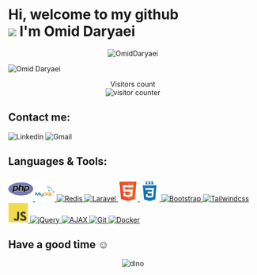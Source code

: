 # Hi, welcome to my github <br> <img src="https://github.com/TheDudeThatCode/TheDudeThatCode/raw/master/Assets/Hi.gif" height="50px" weight="50px" > I'm Omid Daryaei <br>

<p align="center">
    <img  src="https://camo.githubusercontent.com/992babdffd8c74a1502de375fbdf7e4d54773242/68747470733a2f2f6d656469612e67697068792e636f6d2f6d656469612f53576f536b4e36447854737a71494b4571762f67697068792e676966" alt="OmidDaryaei">
</p>
<p align="left"> 
    <img src="https://komarev.com/ghpvc/?username=omid-d94&label=Profile%20views&color=0e75b6&style=flat" 
         alt="Omid Daryaei"/>
</p>
<p align="center"> 
  Visitors count<br>
  <img src="https://profile-counter.glitch.me/omid-d94/count.svg"  alt="visitor counter"/>
</p>

## Contact me:

<a src="https://www.linkedin.com/in/omid-daryaei-b95563256" >
    <img src="https://raw.githubusercontent.com/rahuldkjain/github-profile-readme-generator/master/src/images/icons/Social/linked-in-alt.svg" alt="Linkedin" height="30" width="40" />
</a> 

<a src="https://mail.google.com/mail/u/0/?view=cm&fs=1&to=omiddaryaei.od%40gmail.com&su=SUBJECT&body=BODY&tf=1">
    <img src="https://user-images.githubusercontent.com/5141132/50740364-7ea80880-1217-11e9-8faf-2348e31beedd.png" 
height="30px" width="45px"  alt="Gmail"/>
</a>


## Languages & Tools:

<a href="https://www.php.net" target="_blank" rel="noreferrer">
    <img src="https://raw.githubusercontent.com/devicons/devicon/master/icons/php/php-original.svg" alt="PHP" height="50px" />
</a>
<a href="" target="_blank" rel="noreferrer">
    <img src="https://github.com/devicons/devicon/raw/master/icons/mysql/mysql-original-wordmark.svg" alt="MySQL" height="40px">
</a>
<a href="" target="_blank" rel="noreferrer">
    <img src="https://cdn.worldvectorlogo.com/logos/redis.svg" alt="Redis" height="40px">
</a>
<a href="https://laravel.com/" target="_blank" rel="noreferrer">
    <img src="https://raw.githubusercontent.com/laravel/art/master/logo-lockup/5%20SVG/2%20CMYK/1%20Full%20Color/laravel-logolockup-cmyk-red.svg" alt="Laravel" height="40px">
</a>
<a href="https://www.w3schools.com/html/" target="_blank" rel="noreferrer">
    <img src="https://raw.githubusercontent.com/devicons/devicon/master/icons/html5/html5-original.svg" alt="HTML5" height="40px">
</a>
<a href="https://www.w3schools.com/css/" target="_blank" rel="noreferrer">
    <img src="https://raw.githubusercontent.com/devicons/devicon/master/icons/css3/css3-plain-wordmark.svg" alt="CascadingStyleSheet" height="40px">
</a>
<a href="https://getbootstrap.com/" target="_blank" rel="noreferrer">
    <img src="https://upload.wikimedia.org/wikipedia/commons/thumb/b/b2/Bootstrap_logo.svg/2560px-Bootstrap_logo.svg.png" alt="Bootstrap" height="40px">
</a>
<a href="https://tailwindcss.com/" target="_blank" rel="noreferrer">
    <img src="https://upload.wikimedia.org/wikipedia/commons/thumb/d/d5/Tailwind_CSS_Logo.svg/2048px-Tailwind_CSS_Logo.svg.png" alt="Tailwindcss" height="40px">
</a>
<a href="https://developer.mozilla.org/en-US/docs/Learn/Getting_started_with_the_web/JavaScript_basics" target="_blank" rel="noreferrer">
    <img src="https://raw.githubusercontent.com/devicons/devicon/master/icons/javascript/javascript-original.svg" alt="javascript" height="40px">
</a>
<a href="https://jquery.com/" target="_blank" rel="noreferrer">
    <img src="https://icon-library.com/images/jquery-icon-png/jquery-icon-png-21.jpg" alt="jQuery" height="40px">
</a>
<a href="https://developer.mozilla.org/en-US/docs/Web/Guide/AJAX/Getting_Started" target="_blank" rel="noreferrer">
    <img src="https://kungfuphp.com/wp-content/uploads/2015/04/ajax-trong-php-kungfu-php.jpg" alt="AJAX" height="40px" >
</a>
<a href="https://git-scm.com/docs/gittutorial" target="_blank" rel="noreferrer">
    <img src="https://git-scm.com/images/logos/downloads/Git-Logo-1788C.svg" alt="Git" height="40px" >
</a>
<a href="https://docs.docker.com/get-started/" target="_blank" rel="noreferrer">
    <img src="https://www.docker.com/wp-content/uploads/2022/03/Docker-Logo-White-RGB_Horizontal.png" alt="Docker" height="40px" />
</a>

## Have a good time ☺
<p align="center">
    <img src="https://github.com/TheDudeThatCode/TheDudeThatCode/blob/master/Assets/dino.gif" alt="dino">
</p>

<!--
**omid-d94/omid-d94** is a ✨ _special_ ✨ repository because its `README.md` (this file) appears on your GitHub profile.

Here are some ideas to get you started:

- 🔭 I’m currently working on ...
- 🌱 I’m currently learning docker
- 👯 I’m looking to collaborate on ...
- 🤔 I’m looking for help with ...
- 💬 Ask me about ...
- 📫 How to reach me: ...
- 😄 Pronouns: ...
- ⚡ Fun fact: ...
-->

